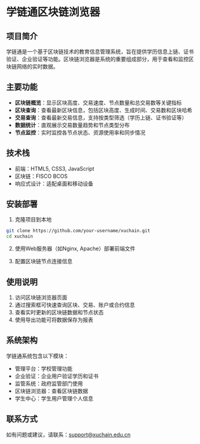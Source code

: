 # 学链通区块链浏览器

## 项目简介

学链通是一个基于区块链技术的教育信息管理系统，旨在提供学历信息上链、证书验证、企业验证等功能。区块链浏览器是系统的重要组成部分，用于查看和监控区块链网络的实时数据。

## 主要功能

- **区块链概览**：显示区块高度、交易速度、节点数量和总交易数等关键指标
- **区块查询**：查看最新区块信息，包括区块高度、生成时间、交易数和区块哈希
- **交易查询**：查看最新交易信息，支持按类型筛选（学历上链、证书验证等）
- **数据统计**：直观展示交易数量趋势和节点类型分布
- **节点监控**：实时监控各节点状态、资源使用率和同步情况

## 技术栈

- 前端：HTML5, CSS3, JavaScript
- 区块链：FISCO BCOS
- 响应式设计：适配桌面和移动设备

## 安装部署

1. 克隆项目到本地
```bash
git clone https://github.com/your-username/xuchain.git
cd xuchain
```

2. 使用Web服务器（如Nginx, Apache）部署前端文件

3. 配置区块链节点连接信息

## 使用说明

1. 访问区块链浏览器页面
2. 通过搜索框可快速查询区块、交易、账户或合约信息
3. 查看实时更新的区块链数据和节点状态
4. 使用导出功能可将数据保存为报表

## 系统架构

学链通系统包含以下模块：
- 管理平台：学校管理功能
- 企业验证：企业用户验证学历和证书
- 监管系统：政府监管部门使用
- 区块链浏览器：查看区块链数据
- 学生中心：学生用户管理个人信息

## 联系方式

如有问题或建议，请联系：support@xuchain.edu.cn 